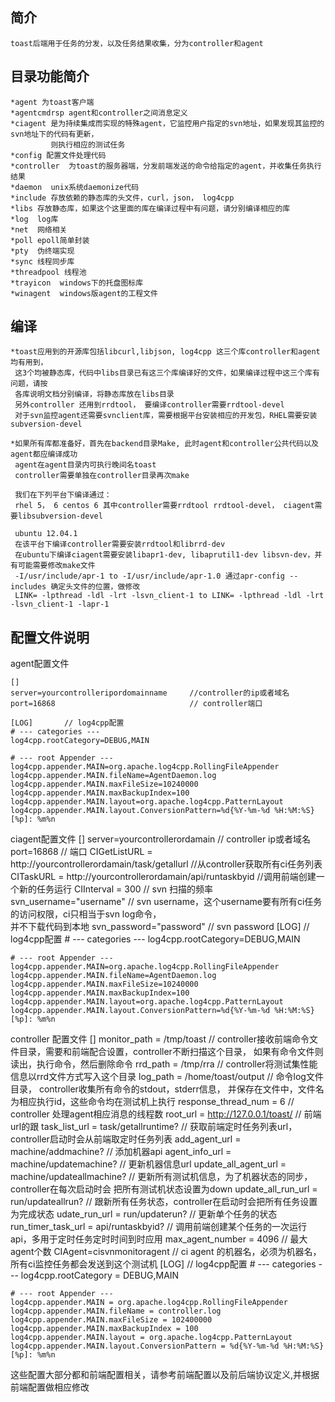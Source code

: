 简介 
----------
    toast后端用于任务的分发，以及任务结果收集，分为controller和agent

目录功能简介
----------
    *agent 为toast客户端
    *agentcmdrsp agent和controller之间消息定义
    *ciagent 是为持续集成而实现的特殊agent，它监控用户指定的svn地址，如果发现其监控的svn地址下的代码有更新，
             则执行相应的测试任务
    *config 配置文件处理代码
    *controller  为toast的服务器端，分发前端发送的命令给指定的agent，并收集任务执行结果
    *daemon  unix系统daemonize代码
    *include 存放依赖的静态库的头文件，curl，json， log4cpp
    *libs 存放静态库，如果这个这里面的库在编译过程中有问题，请分别编译相应的库
    *log  log库
    *net  网络相关
    *poll epoll简单封装
    *pty  伪终端实现
    *sync 线程同步库
    *threadpool 线程池
    *trayicon  windows下的托盘图标库
    *winagent  windows版agent的工程文件


编译
--------
    *toast应用到的开源库包括libcurl,libjson, log4cpp 这三个库controller和agent均有用到，
     这3个均被静态库，代码中libs目录已有这三个库编译好的文件，如果编译过程中这三个库有问题，请按
     各库说明文档分别编译，将静态库放在libs目录
     另外controller 还用到rrdtool， 要编译controller需要rrdtool-devel
     对于svn监控agent还需要svnclient库，需要根据平台安装相应的开发包，RHEL需要安装subversion-devel

    *如果所有库都准备好，首先在backend目录Make, 此时agent和controller公共代码以及agent都应编译成功
     agent在agent目录内可执行晚间名toast
     controller需要单独在controller目录再次make

     我们在下列平台下编译通过：
     rhel 5， 6 centos 6 其中controller需要rrdtool rrdtool-devel， ciagent需要libsubversion-devel

     ubuntu 12.04.1 
     在该平台下编译controller需要安装rrdtool和librrd-dev
     在ubuntu下编译ciagent需要安装libapr1-dev, libaprutil1-dev libsvn-dev，并有可能需要修改make文件
     -I/usr/include/apr-1 to -I/usr/include/apr-1.0 通过apr-config --includes 确定头文件的位置，做修改
     LINK= -lpthread -ldl -lrt -lsvn_client-1 to LINK= -lpthread -ldl -lrt -lsvn_client-1 -lapr-1


配置文件说明
------------

agent配置文件

    []
    server=yourcontrolleripordomainname     //controller的ip或者域名
    port=16868                              // controller端口

    [LOG]       // log4cpp配置
    # --- categories ---
    log4cpp.rootCategory=DEBUG,MAIN

    # --- root Appender ---
    log4cpp.appender.MAIN=org.apache.log4cpp.RollingFileAppender
    log4cpp.appender.MAIN.fileName=AgentDaemon.log
    log4cpp.appender.MAIN.maxFileSize=10240000 
    log4cpp.appender.MAIN.maxBackupIndex=100
    log4cpp.appender.MAIN.layout=org.apache.log4cpp.PatternLayout
    log4cpp.appender.MAIN.layout.ConversionPattern=%d{%Y-%m-%d %H:%M:%S} [%p]: %m%n

ciagent配置文件
    []
    server=yourcontrollerordamain  // controller ip或者域名
    port=16868                     // 端口
    CIGetListURL = http://yourcontrollerordamain/task/getallurl //从controller获取所有ci任务列表
    CITaskURL = http://yourcontrollerordamain/api/runtaskbyid   //调用前端创建一个新的任务运行
    CIInterval = 300            // svn 扫描的频率
    svn_username="username"     // svn username，这个username要有所有ci任务的访问权限，ci只相当于svn log命令，\
                             并不下载代码到本地
    svn_password="password"     // svn password
    [LOG]  // log4cpp配置
    # --- categories ---
    log4cpp.rootCategory=DEBUG,MAIN

    # --- root Appender ---
    log4cpp.appender.MAIN=org.apache.log4cpp.RollingFileAppender
    log4cpp.appender.MAIN.fileName=AgentDaemon.log
    log4cpp.appender.MAIN.maxFileSize=10240000 
    log4cpp.appender.MAIN.maxBackupIndex=100
    log4cpp.appender.MAIN.layout=org.apache.log4cpp.PatternLayout
    log4cpp.appender.MAIN.layout.ConversionPattern=%d{%Y-%m-%d %H:%M:%S} [%p]: %m%n

controller 配置文件
    []
    monitor_path = /tmp/toast     // controller接收前端命令文件目录，需要和前端配合设置，controller不断扫描这个目录，
                                 如果有命令文件则读出，执行命令，然后删除命令
    rrd_path = /tmp/rra           // controller将测试集性能信息以rrd文件方式写入这个目录
    log_path = /home/toast/output  // 命令log文件目录， controller收集所有命令的stdout，stderr信息，
                                  并保存在文件中，文件名为相应执行id，这些命令均在测试机上执行
    response_thread_num = 6        // controller 处理agent相应消息的线程数
    root_url = http://127.0.0.1/toast/   // 前端url的跟
    task_list_url = task/getallruntime?   // 获取前端定时任务列表url，controller启动时会从前端取定时任务列表
    add_agent_url = machine/addmachine?   // 添加机器api
    agent_info_url = machine/updatemachine?  // 更新机器信息url
    update_all_agent_url = machine/updateallmachine? // 更新所有测试机信息，为了机器状态的同步，
                                                     controller在每次启动时会      把所有测试机状态设置为down
    update_all_run_url = run/updateallrun?           // 跟新所有任务状态，controller在启动时会把所有任务设置为完成状态
    udate_run_url = run/updaterun?                   // 更新单个任务的状态
    run_timer_task_url = api/runtaskbyid?            // 调用前端创建某个任务的一次运行api，多用于定时任务定时时间到时应用
    max_agent_number = 4096                          // 最大agent个数
    CIAgent=cisvnmonitoragent                        // ci agent 的机器名，必须为机器名，所有ci监控任务都会发送到这个测试机
    [LOG]                             // log4cpp配置
    # --- categories ---
    log4cpp.rootCategory = DEBUG,MAIN

    # --- root Appender ---
    log4cpp.appender.MAIN = org.apache.log4cpp.RollingFileAppender
    log4cpp.appender.MAIN.fileName = controller.log
    log4cpp.appender.MAIN.maxFileSize = 102400000
    log4cpp.appender.MAIN.maxBackupIndex = 100
    log4cpp.appender.MAIN.layout = org.apache.log4cpp.PatternLayout
    log4cpp.appender.MAIN.layout.ConversionPattern = %d{%Y-%m-%d %H:%M:%S} [%p]: %m%n


这些配置大部分都和前端配置相关，请参考前端配置以及前后端协议定义,并根据前端配置做相应修改
